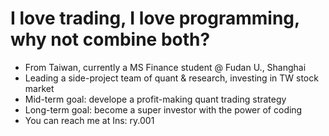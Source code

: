 # I love trading, I love programming, why not combine both?
- From Taiwan, currently a MS Finance student @ Fudan U., Shanghai
- Leading a side-project team of quant & research, investing in TW stock market
- Mid-term goal: develope a profit-making quant trading strategy
- Long-term goal: become a super investor with the power of coding
- You can reach me at Ins: ry.001

